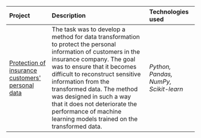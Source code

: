 | Project | Description | Technologies used | 
| :---------------------- | :---------------------- | :---------------------- |
| [Protection of insurance customers' personal data](https://github.com/gi-garif/data-science-and-analytics-projects/blob/main/Protection%20of%20Insurance%20Customers'%20Personal%20Data.ipynb) | The task was to develop a method for data transformation to protect the personal information of customers in the insurance company. The goal was to ensure that it becomes difficult to reconstruct sensitive information from the transformed data. The method was designed in such a way that it does not deteriorate the performance of machine learning models trained on the transformed data. | *Python, Pandas, NumPy, Scikit-learn* |